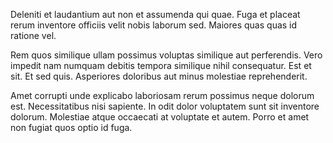 Deleniti et laudantium aut non et assumenda qui quae. Fuga et placeat rerum inventore officiis velit nobis laborum sed. Maiores quas quas id ratione vel.
 Rem quos similique ullam possimus voluptas similique aut perferendis. Vero impedit nam numquam debitis tempora similique nihil consequatur. Est et sit. Et sed quis. Asperiores doloribus aut minus molestiae reprehenderit.
 Amet corrupti unde explicabo laboriosam rerum possimus neque dolorum est. Necessitatibus nisi sapiente. In odit dolor voluptatem sunt sit inventore dolorum. Molestiae atque occaecati at voluptate et autem. Porro et amet non fugiat quos optio id fuga.